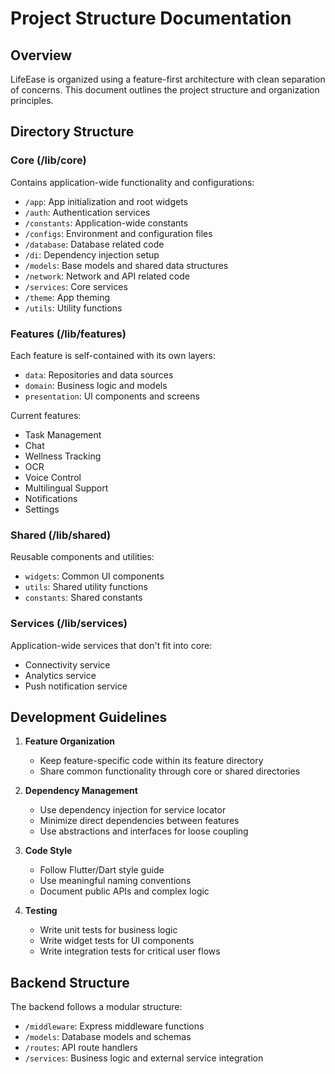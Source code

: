 # Project Structure Documentation

## Overview
LifeEase is organized using a feature-first architecture with clean separation of concerns. This document outlines the project structure and organization principles.

## Directory Structure

### Core (/lib/core)
Contains application-wide functionality and configurations:
- `/app`: App initialization and root widgets
- `/auth`: Authentication services
- `/constants`: Application-wide constants
- `/configs`: Environment and configuration files
- `/database`: Database related code
- `/di`: Dependency injection setup
- `/models`: Base models and shared data structures
- `/network`: Network and API related code
- `/services`: Core services
- `/theme`: App theming
- `/utils`: Utility functions

### Features (/lib/features)
Each feature is self-contained with its own layers:
- `data`: Repositories and data sources
- `domain`: Business logic and models
- `presentation`: UI components and screens

Current features:
- Task Management
- Chat
- Wellness Tracking
- OCR
- Voice Control
- Multilingual Support
- Notifications
- Settings

### Shared (/lib/shared)
Reusable components and utilities:
- `widgets`: Common UI components
- `utils`: Shared utility functions
- `constants`: Shared constants

### Services (/lib/services)
Application-wide services that don't fit into core:
- Connectivity service
- Analytics service
- Push notification service

## Development Guidelines

1. **Feature Organization**
   - Keep feature-specific code within its feature directory
   - Share common functionality through core or shared directories

2. **Dependency Management**
   - Use dependency injection for service locator
   - Minimize direct dependencies between features
   - Use abstractions and interfaces for loose coupling

3. **Code Style**
   - Follow Flutter/Dart style guide
   - Use meaningful naming conventions
   - Document public APIs and complex logic

4. **Testing**
   - Write unit tests for business logic
   - Write widget tests for UI components
   - Write integration tests for critical user flows

## Backend Structure

The backend follows a modular structure:
- `/middleware`: Express middleware functions
- `/models`: Database models and schemas
- `/routes`: API route handlers
- `/services`: Business logic and external service integration
